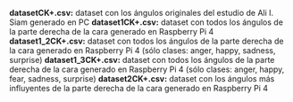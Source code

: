 **datasetCK+.csv:** dataset con los ángulos originales del estudio de Ali I. Siam generado en PC
**dataset1CK+.csv:** dataset con todos los ángulos de la parte derecha de la cara generado en Raspberry Pi 4
**dataset1_2CK+.csv:** dataset con todos los ángulos de la parte derecha de la cara generado en Raspberry Pi 4 (sólo clases: anger, happy, sadness, surprise)
**dataset1_3CK+.csv:** dataset con todos los ángulos de la parte derecha de la cara generado en Raspberry Pi 4 (sólo clases: anger, happy, fear, sadness, surprise)
**dataset2CK+.csv:** dataset con los ángulos más influyentes de la parte derecha de la cara generado en Raspberry Pi 4